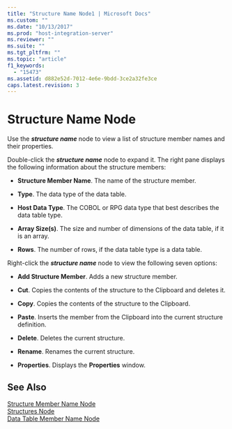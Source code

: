 ```yaml
---
title: "Structure Name Node1 | Microsoft Docs"
ms.custom: ""
ms.date: "10/13/2017"
ms.prod: "host-integration-server"
ms.reviewer: ""
ms.suite: ""
ms.tgt_pltfrm: ""
ms.topic: "article"
f1_keywords: 
  - "15473"
ms.assetid: d882e52d-7012-4e6e-9bdd-3ce2a32fe3ce
caps.latest.revision: 3
---
```

# Structure Name Node
Use the ***structure name*** node to view a list of structure member names and their properties.  
  
 Double-click the ***structure name*** node to expand it. The right pane displays the following information about the structure members:  
  
-   **Structure Member Name**. The name of the structure member.  
  
-   **Type**. The data type of the data table.  
  
-   **Host Data Type**. The COBOL or RPG data type that best describes the data table type.  
  
-   **Array Size(s)**. The size and number of dimensions of the data table, if it is an array.  
  
-   **Rows**. The number of rows, if the data table type is a data table.  
  
 Right-click the ***structure name*** node to view the following seven options:  
  
-   **Add Structure Member**. Adds a new structure member.  
  
-   **Cut**. Copies the contents of the structure to the Clipboard and deletes it.  
  
-   **Copy**. Copies the contents of the structure to the Clipboard.  
  
-   **Paste**. Inserts the member from the Clipboard into the current structure definition.  
  
-   **Delete**. Deletes the current structure.  
  
-   **Rename**. Renames the current structure.  
  
-   **Properties**. Displays the **Properties** window.  
  
## See Also  
 [Structure Member Name Node](../core/structure-member-name-node.md)   
 [Structures Node](../core/structures-node.md)   
 [Data Table Member Name Node](../core/data-table-member-name-node.md)